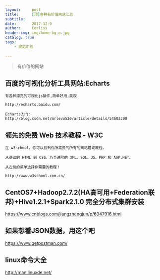 ```yaml
---
layout:     post
title:      [顶]各种有价值网站汇总
subtitle:   
date:       2017-12-9
author:     Corliss
header-img: img/home-bg-o.jpg
catalog: true
tags:
    - 网站汇总
    
---
```



>有价值的网站

## 百度的可视化分析工具网站:Echarts
	
	有各种漂亮的可视化js插件,简单好用,美观
	
	http://echarts.baidu.com/
	
 	Echarts入门:
	http://blog.csdn.net/mrlevo520/article/details/54603300

## 领先的免费 Web 技术教程 - W3C

	在 w3school，你可以找到你所需要的所有的网站建设教程。
	
	从基础的 HTML 到 CSS，乃至进阶的 XML、SQL、JS、PHP 和 ASP.NET。
	
	从左侧的菜单选择你需要的教程！
	
	http://www.w3school.com.cn/

## CentOS7+Hadoop2.7.2(HA高可用+Federation联邦)+Hive1.2.1+Spark2.1.0 完全分布式集群安装
https://www.cnblogs.com/jiangzhengjun/p/6347916.html


## 如果想看JSON数据，用这个吧 
https://www.getpostman.com/

## linux命令大全 
http://man.linuxde.net/